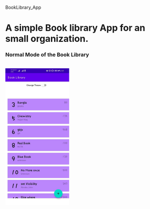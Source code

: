  BookLibrary_App
<h1>A simple Book library App for an small organization.</h1>


<h3>Normal Mode of the Book Library</h3>
<br>
<img src="Images/Normal_mode.jpg" width="200">

